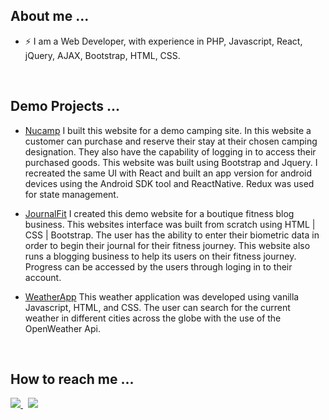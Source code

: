 ## About me ... 
* ⚡ I am a Web Developer, with experience in PHP, Javascript, React, jQuery, AJAX, Bootstrap, HTML, CSS.
<br>

## Demo Projects ...
* <p><a href="https://andreamgonzalez.github.io/NuCampSite-Site/" rel="nofollow noreferrer">Nucamp</a> I built this website for a demo camping site. In this website a customer can purchase and reserve their stay at their chosen camping designation. They also have the capability of logging in to access their purchased goods. This website was built using Bootstrap and Jquery. I recreated the same UI with React and built an app version for android devices using the Android SDK tool and ReactNative. Redux was used for state management.
</p>

* <p><a href="https://andreamgonzalez.github.io/JournalFit-Site/" rel="nofollow noreferrer">JournalFit</a> I created this demo website for a boutique fitness blog business. This websites interface was built from scratch using HTML | CSS | Bootstrap. The user has the ability to enter their biometric data in order to begin their journal for their fitness journey. This website also runs a blogging business to help its users on their fitness journey. Progress can be accessed by the users through loging in to their account.
</p>

* <p><a href="https://andreamgonzalez.github.io/WeatherApp" rel="nofollow noreferrer">WeatherApp</a> This weather application was developed using vanilla Javascript, HTML, and CSS. The user can search for the current weather in different cities across the globe with the use of the OpenWeather Api.
</p>
<br>

## How to reach me ...
<p>
  <a href="https://www.linkedin.com/in/andreagonzalez11/" rel="nofollow noreferrer">
		<img src="https://img.icons8.com/ios/50/000000/linkedin.png"/>
  </a> &nbsp;
  <a href="mailto: andreagon6135@gmail.com" rel="nofollow noreferrer">
		<img src="https://img.icons8.com/ios/50/000000/gmail-new.png"/>
  </a>
</p>
<!--
**andreamgonzalez/andreamgonzalez** is a ✨ _special_ ✨ repository because its `README.md` (this file) appears on your GitHub profile.

Here are some ideas to get you started:

- 🔭 I’m currently working on ...
- 🌱 I’m currently learning ...
- 👯 I’m looking to collaborate on ...
- 🤔 I’m looking for help with ...
- 💬 Ask me about ...
- 📫 How to reach me: ...
- 😄 Pronouns: ...
- ⚡ Fun fact: ...
-->
